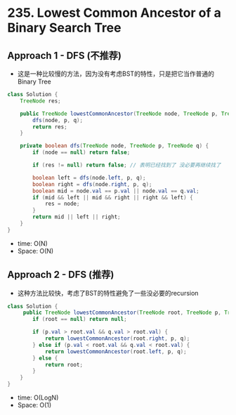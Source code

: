 # 235. Lowest Common Ancestor of a Binary Search Tree

## Approach 1 - DFS (不推荐)
- 这是一种比较慢的方法，因为没有考虑BST的特性，只是把它当作普通的Binary Tree

```java
class Solution {
    TreeNode res;

    public TreeNode lowestCommonAncestor(TreeNode node, TreeNode p, TreeNode q) {
        dfs(node, p, q);
        return res;
    }

    private boolean dfs(TreeNode node, TreeNode p, TreeNode q) {
        if (node == null) return false;

        if (res != null) return false; // 表明已经找到了 没必要再继续找了

        boolean left = dfs(node.left, p, q);
        boolean right = dfs(node.right, p, q);  
        boolean mid = node.val == p.val || node.val == q.val;
        if (mid && left || mid && right || right && left) {
            res = node;
        }
        return mid || left || right;
    }
}
```
- time: O(N)
- Space: O(N)

## Approach 2 - DFS (推荐)

- 这种方法比较快，考虑了BST的特性避免了一些没必要的recursion

```java
class Solution {
     public TreeNode lowestCommonAncestor(TreeNode root, TreeNode p, TreeNode q) {
        if (root == null) return null;

        if (p.val > root.val && q.val > root.val) {
            return lowestCommonAncestor(root.right, p, q);
        } else if (p.val < root.val && q.val < root.val) {
            return lowestCommonAncestor(root.left, p, q);
        } else {
            return root;
        }
    }
}
```
- time: O(LogN)
- Space: O(1)